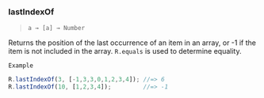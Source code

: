 ### lastIndexOf

> ```a → [a] → Number```

Returns the position of the last occurrence of an item in an array, or -1 if the item is not included in the array. `R.equals` is used to determine equality.

`Example`

```js
R.lastIndexOf(3, [-1,3,3,0,1,2,3,4]); //=> 6
R.lastIndexOf(10, [1,2,3,4]);         //=> -1
```